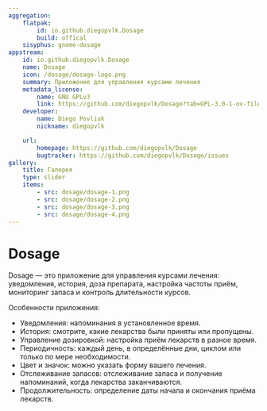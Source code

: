 ```yaml
---
aggregation:
    flatpak:
        id: io.github.diegopvlk.Dosage
        build: offical
    sisyphus: gnome-dosage
appstream:
    id: io.github.diegopvlk.Dosage
    name: Dosage
    icon: /dosage/dosage-logo.png
    summary: Приложение для управления курсами лечения
    metadata_license:
        name: GNU GPLv3
        link: https://github.com/diegopvlk/Dosage?tab=GPL-3.0-1-ov-file
    developer:
        name: Diego Povliuk
        nickname: diegopvlk

    url:
        homepage: https://github.com/diegopvlk/Dosage
        bugtracker: https://github.com/diegopvlk/Dosage/issues
gallery:
    title: Галерея
    type: slider
    items:
        - src: dosage/dosage-1.png
        - src: dosage/dosage-2.png
        - src: dosage/dosage-3.png
        - src: dosage/dosage-4.png
---
```


# Dosage

Dosage — это приложение для управления курсами лечения: уведомления, история, доза препарата, настройка частоты приём, мониторинг запаса и контроль длительности курсов.

Особенности приложения:

-   Уведомления: напоминания в установленное время.
-   История: смотрите, какие лекарства были приняты или пропущены.
-   Управление дозировкой: настройка приём лекарств в разное время.
-   Периодичность: каждый день, в определённые дни, циклом или только по мере необходимости.
-   Цвет и значок: можно указать форму вашего лечения.
-   Отслеживание запасов: отслеживание запаса и получение напоминаний, когда лекарства заканчиваются.
-   Продолжительность: определение даты начала и окончания приёма лекарств.

<AGWGallery />

<!--@include: @apps/_parts/install/content-repo.md-->
<!--@include: @apps/_parts/install/content-flatpak.md-->
